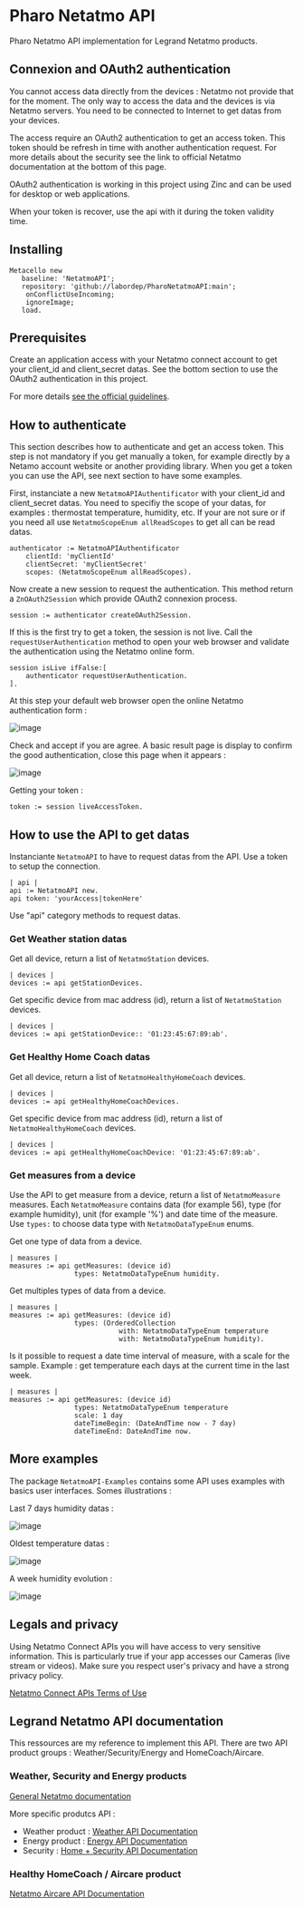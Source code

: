 # Pharo Netatmo API

Pharo Netatmo API implementation for Legrand Netatmo products.

## Connexion and OAuth2 authentication

You cannot access data directly from the devices : Netatmo not provide that for the moment. The only way to access the data and the devices is via Netatmo servers. You need to be connected to Internet to get datas from your devices.

The access require an OAuth2 authentication to get an access token. This token should be refresh in time with another authentication request. For more details about the security see the link to official Netatmo documentation at the bottom of this page. 

OAuth2 authentication is working in this project using Zinc and can be used for desktop or web applications.

When your token is recover, use the api with it during the token validity time.

## Installing

```smalltalk
Metacello new
   baseline: 'NetatmoAPI';
   repository: 'github://labordep/PharoNetatmoAPI:main';
	onConflictUseIncoming;
	ignoreImage;
   load.
```

## Prerequisites

Create an application access with your Netatmo connect account to get your client_id and client_secret datas.
See the bottom section to use the OAuth2 authentication in this project. 

For more details [see the official guidelines](https://dev.netatmo.com/guideline).

## How to authenticate

This section describes how to authenticate and get an access token.
This step is not mandatory if you get manually a token, for example directly by a Netamo account website or another providing library.
When you get a token you can use the API, see next section to have some examples.

First, instanciate a new ```NetatmoAPIAuthentificator``` with your client_id and client_secret datas. You need to specifiy the scope of your datas, for examples : thermostat temperature, humidity, etc. If your are not sure or if you need all use ```NetatmoScopeEnum allReadScopes``` to get all can be read datas.

```smalltalk
authenticator := NetatmoAPIAuthentificator 
	clientId: 'myClientId' 
	clientSecret: 'myClientSecret' 
	scopes: (NetatmoScopeEnum allReadScopes).
```

Now create a new session to request the authentication.
This method return a ```ZnOAuth2Session``` which provide OAuth2 connexion process.

```smalltalk
session := authenticator createOAuth2Session. 
```

If this is the first try to get a token, the session is not live. Call the ```requestUserAuthentication``` method to open your web browser and validate the authentication using the Netatmo online form.

```smalltalk
session isLive ifFalse:[
	authenticator requestUserAuthentication.
].
```
At this step your default web browser open the online Netatmo authentication form :

![image](https://user-images.githubusercontent.com/49183340/211155898-80ff55bc-6129-49df-9d64-b73da93bdd00.png)

Check and accept if you are agree. 
A basic result page is display to confirm the good authentication, close this page when it appears : 

![image](https://user-images.githubusercontent.com/49183340/211156062-c3c5d6d1-9669-49a1-bb1f-19ae43f584bb.png)

Getting your token :

```smalltalk
token := session liveAccessToken.
```

## How to use the API to get datas

Instanciante ```NetatmoAPI``` to have to request datas from the API. Use a token to setup the connection.

```smalltalk
| api |
api := NetatmoAPI new.
api token: 'yourAccess|tokenHere'
```

Use "api" category methods to request datas.

### Get Weather station datas

Get all device, return a list of ```NetatmoStation``` devices.

```smalltalk
| devices |
devices := api getStationDevices.
```

Get specific device from mac address (id), return a list of ```NetatmoStation``` devices.

```smalltalk
| devices |
devices := api getStationDevice:: '01:23:45:67:89:ab'.
```

### Get Healthy Home Coach datas

Get all device, return a list of ```NetatmoHealthyHomeCoach``` devices.

```smalltalk
| devices |
devices := api getHealthyHomeCoachDevices.
```

Get specific device from mac address (id), return a list of ```NetatmoHealthyHomeCoach``` devices.

```smalltalk
| devices |
devices := api getHealthyHomeCoachDevice: '01:23:45:67:89:ab'.
```

### Get measures from a device

Use the API to get measure from a device, return a list of ```NetatmoMeasure``` measures. 
Each ```NetatmoMeasure``` contains data (for example 56), type (for example humidity), unit (for example '%') and date time of the measure.
Use ```types:``` to choose data type with ```NetatmoDataTypeEnum``` enums.

Get one type of data from a device.

```smalltalk
| measures |
measures := api getMeasures: (device id) 
                types: NetatmoDataTypeEnum humidity.
```

Get multiples types of data from a device.

```smalltalk
| measures |
measures := api getMeasures: (device id) 
                types: (OrderedCollection 
                           with: NetatmoDataTypeEnum temperature 
                           with: NetatmoDataTypeEnum humidity).
```

Is it possible to request a date time interval of measure, with a scale for the sample.
Example : get temperature each days at the current time in the last week.

```smalltalk
| measures |
measures := api getMeasures: (device id) 
                types: NetatmoDataTypeEnum temperature 
                scale: 1 day 
                dateTimeBegin: (DateAndTime now - 7 day) 
                dateTimeEnd: DateAndTime now.
```

## More examples

The package ```NetatmoAPI-Examples``` contains some API uses examples with basics user interfaces.
Somes illustrations :

Last 7 days humidity datas :

![image](https://user-images.githubusercontent.com/49183340/213777951-ea53ac13-9e08-4cf5-8319-6215db633046.png)

Oldest temperature datas : 

![image](https://user-images.githubusercontent.com/49183340/213778142-5cdef60d-6634-481f-9aa0-2ff73235083f.png)

A week humidity evolution :

![image](https://user-images.githubusercontent.com/49183340/213778296-c42abfce-c8c5-4b09-a1ef-d036545be709.png)

## Legals and privacy

Using Netatmo Connect APIs you will have access to very sensitive information. This is particularly true if your app accesses our Cameras (live stream or videos). Make sure you respect user's privacy and have a strong privacy policy.

[Netatmo Connect APIs Terms of Use](https://dev.netatmo.com/legal) 

## Legrand Netatmo API documentation

This ressources are my reference to implement this API.
There are two API product groups : Weather/Security/Energy and HomeCoach/Aircare.

### Weather, Security and Energy products

[General Netatmo documentation](https://dev.netatmo.com/)

More specific produtcs API :
- Weather product : [Weather API Documentation](https://dev.netatmo.com/apidocumentation/weather)
- Energy product : [Energy API Documentation](https://dev.netatmo.com/apidocumentation/energy)
- Security : [Home + Security API Documentation](https://dev.netatmo.com/apidocumentation/security)

### Healthy HomeCoach / Aircare product

[Netatmo Aircare API Documentation](https://dev.netatmo.com/apidocumentation/aircare)
